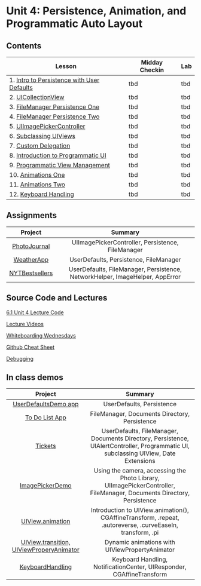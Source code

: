 
# Unit 4: Persistence, Animation, and Programmatic Auto Layout

## Contents

| Lesson | Midday Checkin | Lab |
| --- | --- | --- |
| 1. [Intro to Persistence with User Defaults](./intro-to-persistence-with-userdefaults/README.md) | tbd | tbd |
| 2. [UICollectionView](./uicollectionview/README.md) | tbd | tbd |
| 3. [FileManager Persistence One](./filemanager-persistence/README.md) | tbd | tbd |
| 4. [FileManager Persistence Two](./filemanager-persistence-continued/README.md) | tbd | tbd |
| 5. [UIImagePickerController](./uiimagepickercontroller/README.md) | tbd | tbd |
| 6. [Subclassing UIViews](./subclassing-uiviews/README.md) | tbd | tbd |
| 7. [Custom Delegation](./custom-delegation/README.md) | tbd | tbd |
| 8. [Introduction to Programmatic UI](./introduction-to-programmatic-ui/README.md) | tbd | tbd |
| 9. [Programmatic View Management](./programmatic-view-management/README.md) | tbd | tbd |
| 10. [Animations One](./animations/README.md) | tbd | tbd |
| 11. [Animations Two](./animations-continued/README.md) | tbd | tbd |
| 12. [Keyboard Handling](./keyboard-handling/README.md) | tbd | tbd |

## Assignments

| Project | Summary |
|:-------:|:------:|
| [PhotoJournal](https://github.com/joinpursuit/Pursuit-Core-iOS-PhotoJournal-Assignment) | UIImagePickerController, Persistence, FileManager |
| [WeatherApp](https://github.com/joinpursuit/Pursuit-Core-iOS-WeatherApp) | UserDefaults, Persistence, FileManager |
| [NYTBestsellers](https://github.com/joinpursuit/Pursuit-Core-iOS-New-York-Times-Bestsellers) | UserDefaults, FileManager, Persistence, NetworkHelper, ImageHelper, AppError |


## Source Code and Lectures

[6.1 Unit 4 Lecture Code](./lecture-files)

[Lecture Videos](https://www.youtube.com/channel/UCDN46W3L67JMtrRb-u_cgCA)

[Whiteboarding Wednesdays](https://github.com/davidlawrencer/whiteboarding-wednesdays)

[Github Cheat Sheet](https://github.com/davidlawrencer/github-cheat-sheet)

[Debugging](./debugging/README.md)

## In class demos

| Project | Summary |
|:-------:|:------:|
| [UserDefaultsDemo app](https://github.com/joinpursuit/Pursuit-Core-iOS-UserDefaults-Demo) | UserDefaults, Persistence |
| [To Do List App](https://github.com/joinpursuit/Pursuit-Core-iOS-To-Do-List) | FileManager, Documents Directory, Persistence |
| [Tickets](https://github.com/joinpursuit/Pursuit-Core-iOS-Tickets) | UserDefaults, FileManager, Documents Directory, Persistence, UIAlertController, Programmatic UI, subclassing UIView, Date Extensions |
| [ImagePickerDemo](https://github.com/joinpursuit/Pursuit-Core-iOS-ImagePickerDemo) | Using the camera, accessing the Photo Library, UIImagePickerController, FileManager, Documents Directory, Persistence |
| [UIView.animation](https://github.com/joinpursuit/Pursuit-Core-iOS-UIView-Animations-Intro) | Introduction to UIView.animation(), CGAffineTransform, .repeat, .autoreverse, .curveEaseIn, transform, .pi |
| [UIView.transition, UIViewProperyAnimator](https://github.com/joinpursuit/Pursuit-Core-iOS-UIView-Animations-Continued) | Dynamic animations with UIViewPropertyAnimator |
| [KeyboardHandling](https://github.com/joinpursuit/Pursuit-Core-iOS-Keyboard-Handling) | Keyboard Handling, NotificationCenter, UIResponder, CGAffineTransform |
